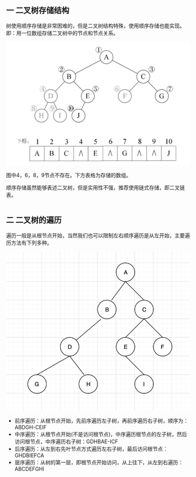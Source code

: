 ## 一 二叉树存储结构

树使用顺序存储是非常困难的，但是二叉树结构特殊，使用顺序存储也能实现。即：用一位数组存储二叉树中的节点和节点关系。  

![](../../images/algorithm/binarytree-5.png)

图中4，6，8，9节点不存在。下方表格为存储的数组。 


顺序存储虽然能够表述二叉树，但是实用性不强，推荐使用链式存储，即二叉链表。

```go

```

## 二 二叉树的遍历

遍历一般是从根节点开始，当然我们也可以限制左右顺序遍历是从左开始，主要遍历方法有下列多种。  

![](../../images/algorithm/binarytree-6.png) 

- 前序遍历：从根节点开始，先前序遍历左子树，再前序遍历右子树，顺序为：ABDGH-CEIF
- 中序遍历：从根节点开始(不是访问根节点)，中序遍历根节点的左子树，然后访问根节点，中序遍历右子树：GDHBAE-ICF
- 后序遍历：从左到右先叶节点方式遍历左右子树，最后访问根节点：GHDBIEFCA
- 层序遍历：从树的第一层，即根节点开始访问，从上往下，从左到右遍历：ABCDEFGHI



